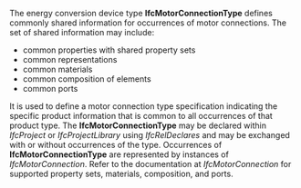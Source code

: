 ﻿The energy conversion device type **IfcMotorConnectionType** defines commonly shared information for occurrences of motor connections. The set of shared information may include:

* common properties with shared property sets
* common representations
* common materials
* common composition of elements
* common ports

It is used to define a motor connection type specification indicating the specific product information that is common to all occurrences of that product type. The **IfcMotorConnectionType** may be declared within _IfcProject_ or _IfcProjectLibrary_ using _IfcRelDeclares_ and may be exchanged with or without occurrences of the type. Occurrences of **IfcMotorConnectionType** are represented by instances of _IfcMotorConnection_. Refer to the documentation at _IfcMotorConnection_ for supported property sets, materials, composition, and ports.